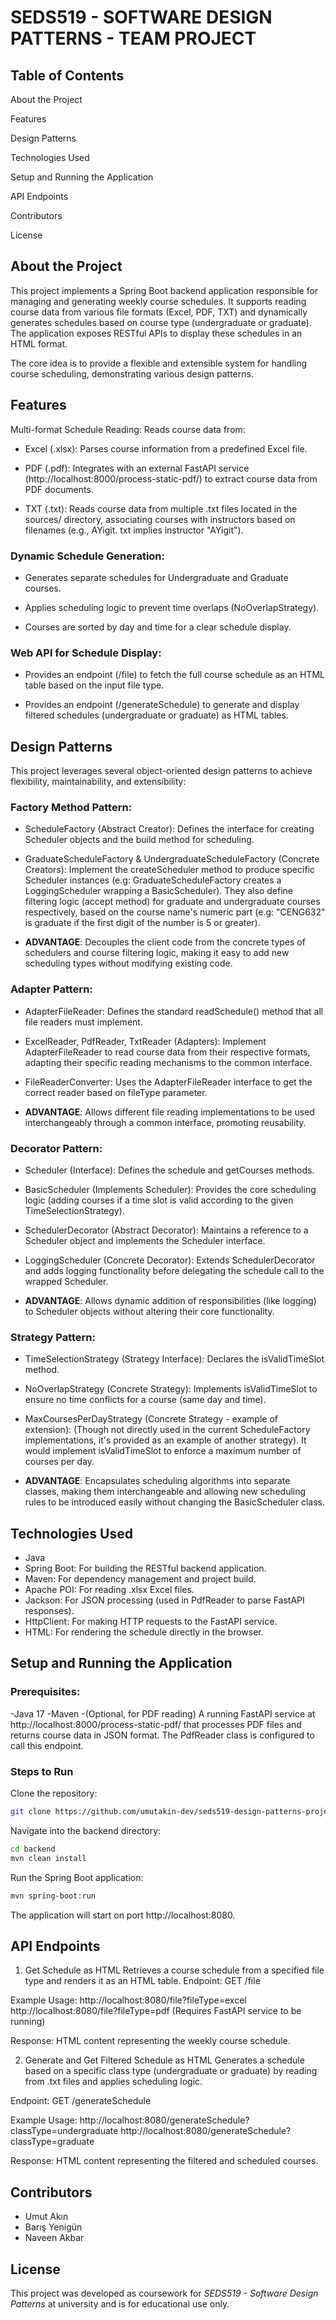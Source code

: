 # SEDS519 - SOFTWARE DESIGN PATTERNS - TEAM PROJECT

## Table of Contents

About the Project

Features

Design Patterns

Technologies Used

Setup and Running the Application

API Endpoints

Contributors

License

## About the Project

This project implements a Spring Boot backend application responsible for managing and generating weekly course schedules. It supports reading course data from various file formats (Excel, PDF, TXT) and dynamically generates schedules based on course type (undergraduate or graduate). The application exposes RESTful APIs to display these schedules in an HTML format.

The core idea is to provide a flexible and extensible system for handling course scheduling, demonstrating various design patterns.

## Features

Multi-format Schedule Reading: Reads course data from:

- Excel (.xlsx): Parses course information from a predefined Excel file.

- PDF (.pdf): Integrates with an external FastAPI service (http://localhost:8000/process-static-pdf/) to extract course data from PDF documents.

- TXT (.txt): Reads course data from multiple .txt files located in the sources/ directory, associating courses with instructors based on filenames (e.g., AYigit. txt implies instructor "AYigit").

### Dynamic Schedule Generation:

- Generates separate schedules for Undergraduate and Graduate courses.

- Applies scheduling logic to prevent time overlaps (NoOverlapStrategy).

- Courses are sorted by day and time for a clear schedule display.

### Web API for Schedule Display:

- Provides an endpoint (/file) to fetch the full course schedule as an HTML table based on the input file type.

- Provides an endpoint (/generateSchedule) to generate and display filtered schedules (undergraduate or graduate) as HTML tables.

## Design Patterns

This project leverages several object-oriented design patterns to achieve flexibility, maintainability, and extensibility:

### Factory Method Pattern:

- ScheduleFactory (Abstract Creator): Defines the interface for creating Scheduler objects and the build method for scheduling.

- GraduateScheduleFactory & UndergraduateScheduleFactory (Concrete Creators):
  Implement the createScheduler method to produce specific Scheduler instances (e.g: GraduateScheduleFactory creates a LoggingScheduler wrapping a BasicScheduler). They also define filtering logic (accept method) for graduate and undergraduate courses respectively, based on the course name's numeric part (e.g: "CENG632" is graduate if the first digit of the number is 5 or greater).

- **ADVANTAGE**: Decouples the client code from the concrete types of schedulers and course filtering logic, making it easy to add new scheduling types without modifying existing code.

### Adapter Pattern:

- AdapterFileReader: Defines the standard readSchedule() method that all file readers must implement.

- ExcelReader, PdfReader, TxtReader (Adapters): Implement AdapterFileReader to read course data from their respective formats, adapting their specific reading mechanisms to the common interface.

- FileReaderConverter: Uses the AdapterFileReader interface to get the correct reader based on fileType parameter.

- **ADVANTAGE**: Allows different file reading implementations to be used interchangeably through a common interface, promoting reusability.

### Decorator Pattern:

- Scheduler (Interface): Defines the schedule and getCourses methods.

- BasicScheduler (Implements Scheduler): Provides the core scheduling logic (adding courses if a time slot is valid according to the given TimeSelectionStrategy).

- SchedulerDecorator (Abstract Decorator): Maintains a reference to a Scheduler object and implements the Scheduler interface.

- LoggingScheduler (Concrete Decorator): Extends SchedulerDecorator and adds logging functionality before delegating the schedule call to the wrapped Scheduler.

- **ADVANTAGE**: Allows dynamic addition of responsibilities (like logging) to Scheduler objects without altering their core functionality.

### Strategy Pattern:

- TimeSelectionStrategy (Strategy Interface): Declares the isValidTimeSlot method.

- NoOverlapStrategy (Concrete Strategy): Implements isValidTimeSlot to ensure no time conflicts for a course (same day and time).

- MaxCoursesPerDayStrategy (Concrete Strategy - example of extension): (Though not directly used in the current ScheduleFactory implementations, it's provided as an example of another strategy). It would implement isValidTimeSlot to enforce a maximum number of courses per day.

- **ADVANTAGE**: Encapsulates scheduling algorithms into separate classes, making them interchangeable and allowing new scheduling rules to be introduced easily without changing the BasicScheduler class.

## Technologies Used

- Java
- Spring Boot: For building the RESTful backend application.
- Maven: For dependency management and project build.
- Apache POI: For reading .xlsx Excel files.
- Jackson: For JSON processing (used in PdfReader to parse FastAPI responses).
- HttpClient: For making HTTP requests to the FastAPI service.
- HTML: For rendering the schedule directly in the browser.

## Setup and Running the Application

### Prerequisites:

-Java 17
-Maven
-(Optional, for PDF reading) A running FastAPI service at http://localhost:8000/process-static-pdf/ that processes PDF files and returns course data in JSON format. The PdfReader class is configured to call this endpoint.

### Steps to Run

Clone the repository:

```bash
git clone https://github.com/umutakin-dev/seds519-design-patterns-project.git
```

Navigate into the backend directory:

```bash
cd backend
mvn clean install
```

Run the Spring Boot application:

```bash
mvn spring-boot:run
```

The application will start on port http://localhost:8080.

## API Endpoints

1. Get Schedule as HTML
   Retrieves a course schedule from a specified file type and renders it as an HTML table.
   Endpoint: GET /file

Example Usage:
http://localhost:8080/file?fileType=excel
http://localhost:8080/file?fileType=pdf (Requires FastAPI service to be running)

Response: HTML content representing the weekly course schedule.

2. Generate and Get Filtered Schedule as HTML
   Generates a schedule based on a specific class type (undergraduate or graduate) by reading from .txt files and applies scheduling logic.

Endpoint: GET /generateSchedule

Example Usage:
http://localhost:8080/generateSchedule?classType=undergraduate
http://localhost:8080/generateSchedule?classType=graduate

Response: HTML content representing the filtered and scheduled courses.

## Contributors

- Umut Akın
- Barış Yenigün
- Naveen Akbar

## License

This project was developed as coursework for _SEDS519 - Software Design Patterns_ at university and is for educational use only.
